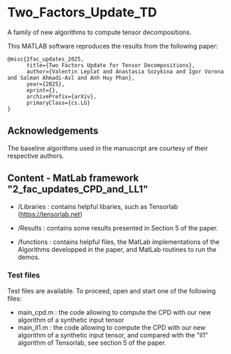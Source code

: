 # Two_Factors_Update_TD
A family of new algorithms to compute tensor decompositions.

This MATLAB software reproduces the results from the following paper:

```
@misc{2fac_updates_2025,
      title={Two Factors Update for Tensor Decompositions}, 
      author={Valentin Leplat and Anastasia Sozykina and Igor Vorona and Salman Ahmadi-Asl and Anh Huy Phan},
      year={2025},
      eprint={},
      archivePrefix={arXiv},
      primaryClass={cs.LG}
}
```

## Acknowledgements

The baseline algorithms used in the manuscript are courtesy of their respective authors.

## Content - MatLab framework "2_fac_updates_CPD_and_LL1"
 
 - /Libraries : contains helpful libaries, such as Tensorlab (https://tensorlab.net) 
 
 - /Results : contains some results presented in Section 5 of the paper.

 - /functions : contains helpful files, the MatLab implementations of the Algorithms developped in the paper, and MatLab routines to run the demos.
   
   
### Test files
 
 Test files are available. To proceed, open and start one of the following files:

- main_cpd.m : the code allowing to compute the CPD with our new algorithm of a synthetic input tensor
- main_ll1.m : the code allowing to compute the CPD with our new algorithm of a synthetic input tensor, and compared with the "ll1" algorithm of Tensorlab, see section 5 of the paper.

